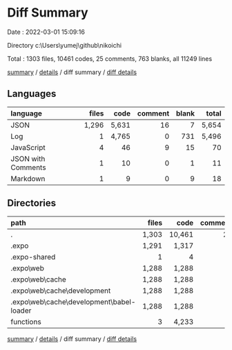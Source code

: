 # Diff Summary

Date : 2022-03-01 15:09:16

Directory c:\Users\yumej\github\nikoichi

Total : 1303 files,  10461 codes, 25 comments, 763 blanks, all 11249 lines

[summary](results.md) / [details](details.md) / diff summary / [diff details](diff-details.md)

## Languages
| language | files | code | comment | blank | total |
| :--- | ---: | ---: | ---: | ---: | ---: |
| JSON | 1,296 | 5,631 | 16 | 7 | 5,654 |
| Log | 1 | 4,765 | 0 | 731 | 5,496 |
| JavaScript | 4 | 46 | 9 | 15 | 70 |
| JSON with Comments | 1 | 10 | 0 | 1 | 11 |
| Markdown | 1 | 9 | 0 | 9 | 18 |

## Directories
| path | files | code | comment | blank | total |
| :--- | ---: | ---: | ---: | ---: | ---: |
| . | 1,303 | 10,461 | 25 | 763 | 11,249 |
| .expo | 1,291 | 1,317 | 0 | 11 | 1,328 |
| .expo-shared | 1 | 4 | 0 | 1 | 5 |
| .expo\web | 1,288 | 1,288 | 0 | 0 | 1,288 |
| .expo\web\cache | 1,288 | 1,288 | 0 | 0 | 1,288 |
| .expo\web\cache\development | 1,288 | 1,288 | 0 | 0 | 1,288 |
| .expo\web\cache\development\babel-loader | 1,288 | 1,288 | 0 | 0 | 1,288 |
| functions | 3 | 4,233 | 7 | 4 | 4,244 |

[summary](results.md) / [details](details.md) / diff summary / [diff details](diff-details.md)